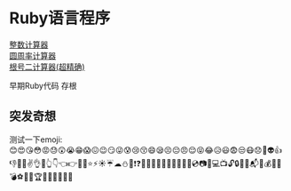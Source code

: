 # Ruby语言程序

[整数计算器](./calculator.rb)<br/>
[圆周率计算器](./exercise_11.rb)<br/>
[根号二计算器(超精确)](./exercise_13.rb)<br/>

早期Ruby代码 存根

## 突发奇想
测试一下emoji:<br/>
😊😍😘😳😡😓😲😭😁😱😖😉😏😜😰😢😚😄😪😣😔😠😌😝😂😥😃😨😒😷😞👿👽👍👎💩👊✌👌💪👆👇👈👉🌙✨⭐⚡☀☔☁⛄🌊❗❓💤💦🎵🔥🌺🌴🌵🔔🎉🎈💿📷🎥💻📺🔓🔒🔑💡📬🛀💰🔫💊💣⚽🏈🏀🏆👾🎤🎸👙👑🌂
